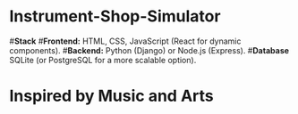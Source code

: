 # Instrument-Shop-Simulator
#__Stack__
#**Frontend:** HTML, CSS, JavaScript (React for dynamic components).
#**Backend:** Python (Django) or Node.js (Express).
#**Database** SQLite (or PostgreSQL for a more scalable option).
# Inspired by Music and Arts
